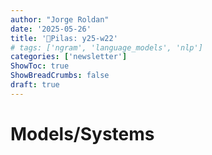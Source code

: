 ```yaml
---
author: "Jorge Roldan"
date: '2025-05-26'
title: '🔋Pilas: y25-w22'
# tags: ['ngram', 'language_models', 'nlp']
categories: ['newsletter']
ShowToc: true
ShowBreadCrumbs: false
draft: true
---
```


# Models/Systems
